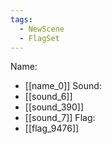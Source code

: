```yaml
---
tags:
  - NewScene
  - FlagSet
---
```

Name:
- [[name_0]]
Sound:
- [[sound_6]]
- [[sound_390]]
- [[sound_7]]
Flag:
- [[flag_9476]]
